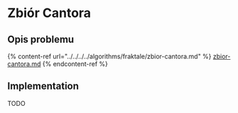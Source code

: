 # Zbiór Cantora

## Opis problemu

{% content-ref url="../../../../algorithms/fraktale/zbior-cantora.md" %}
[zbior-cantora.md](../../../../algorithms/fraktale/zbior-cantora.md)
{% endcontent-ref %}

## Implementation

TODO
